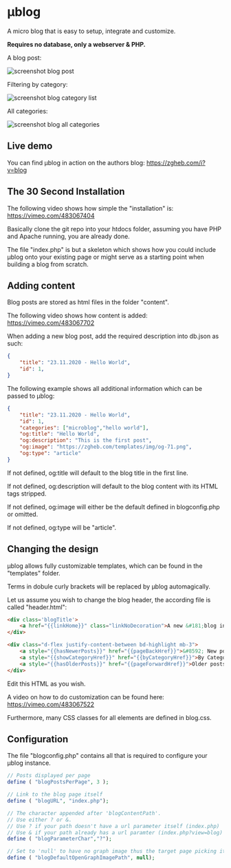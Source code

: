 # µblog
A micro blog that is easy to setup, integrate and customize.

**Requires no database, only a webserver & PHP.**

A blog post:

![screenshot blog post](https://i.imgur.com/HcZxWqx.png)

Filtering by category:

![screenshot blog category list](https://i.imgur.com/wpaxhjr.png)

All categories:

![screenshot blog all categories](https://i.imgur.com/xGRJ8b6.png)


## Live demo
You can find µblog in action on the authors blog:
https://zgheb.com/i?v=blog

## The 30 Second Installation
The following video shows how simple the "installation" is: https://vimeo.com/483067404

Basically clone the git repo into your htdocs folder, assuming you have PHP and Apache running, you are already done.

The file "index.php" is but a skeleton which shows how you could include µblog onto your existing page or might serve as a starting point when building a blog from scratch.

## Adding content
Blog posts are stored as html files in the folder "content".

The following video shows how content is added: https://vimeo.com/483067702

When adding a new blog post, add the required description into db.json as such:
```json
{
	"title": "23.11.2020 - Hello World",
	"id": 1,
}
```
The following example shows all additional information which can be passed to µblog:
```json
{
	"title": "23.11.2020 - Hello World",
	"id": 1,
	"categories": ["microblog","hello world"],
	"og:title": "Hello World",
	"og:description": "This is the first post",
	"og:image": "https://zgheb.com/templates/img/og-71.png",
	"og:type": "article"
}
```

If not defined, og:title will default to the blog title in the first line.

If not defined, og:description will default to the blog content with its HTML tags stripped.

If not defined, og:image will either be the default defined in blogconfig.php or omitted.

If not defined, og:type will be "article".

## Changing the design

µblog allows fully customizable templates, which can be found in the "templates" folder.

Terms in dobule curly brackets will be replaced by µblog automagically.

Let us assume you wish to change the blog header, the according file is called "header.html":
```html
<div class='blogTitle'>
	<a href="{{linkHome}}" class="linkNoDecoration">A new &#181;blog instance</a>
</div>

<div class="d-flex justify-content-between bd-highlight mb-3">
	<a style="{{hasNewerPosts}}" href="{{pageBackHref}}">&#8592; New posts</a>
	<a style="{{showCategoryHref}}" href="{{byCategoryHref}}">By Category</a>
	<a style="{{hasOlderPosts}}" href="{{pageForwardHref}}">Older posts &#8594;</a>
</div>
```
Edit this HTML as you wish.

A video on how to do customization can be found here: https://vimeo.com/483067522

Furthermore, many CSS classes for all elements are defined in blog.css.

## Configuration
The file "blogconfig.php" contains all that is required to configure your µblog instance.
```php
// Posts displayed per page
define ( "blogPostsPerPage", 3 );

// Link to the blog page itself
define ( "blogURL", "index.php");

// The character appended after 'blogContentPath'.
// Use either ? or &.
// Use ? if your path doesn't have a url parameter itself (index.php)
// Use & if your path already has a url paramter (index.php?view=blog)
define ( "blogParameterChar","?");

// Set to 'null' to have no graph image thus the target page picking its own
define ( "blogDefaultOpenGraphImagePath", null);
```
